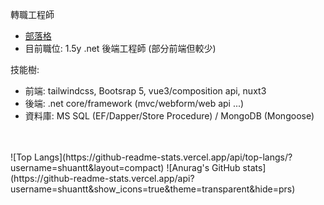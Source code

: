 轉職工程師
- [部落格](https://shuantt.github.io/)
- 目前職位: 1.5y .net 後端工程師 (部分前端但較少)

技能樹:
- 前端: tailwindcss, Bootsrap 5, vue3/composition api, nuxt3
- 後端: .net core/framework (mvc/webform/web api ...)
- 資料庫: MS SQL (EF/Dapper/Store Procedure) / MongoDB (Mongoose)

<br/>
<br/>
![Top Langs](https://github-readme-stats.vercel.app/api/top-langs/?username=shuantt&layout=compact)
![Anurag's GitHub stats](https://github-readme-stats.vercel.app/api?username=shuantt&show_icons=true&theme=transparent&hide=prs)

<!--Here are some ideas to get you started:
**shuantt/shuantt** is a ✨ _special_ ✨ repository because its `README.md` (this file) appears on your GitHub profile.

- 🔭 I’m currently working on ...
- 🌱 I’m currently learning ...
- 👯 I’m looking to collaborate on ...
- 🤔 I’m looking for help with ...
- 💬 Ask me about ...
- 📫 How to reach me: ...
- 😄 Pronouns: ...
- ⚡ Fun fact: ...
-->
